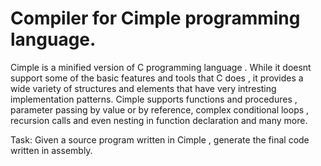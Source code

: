 # Compiler for Cimple programming language.

Cimple is a minified version of C programming language . While it doesnt support some of the basic features and tools that C does , 
it provides a wide variety of structures and elements that have very intresting implementation patterns. Cimple supports functions and procedures , 
parameter passing by value or by reference, complex conditional loops , recursion calls and even nesting in function declaration and many more.

Task: Given a source program written in Cimple , generate the final code written in assembly.




